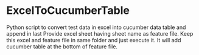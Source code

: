 # ExcelToCucumberTable
Python script to convert test data in excel into cucumber data table and append in last
Provide excel sheet having sheet name as feature file. Keep this excel and feature file in same folder and just execute it. It will add cucumber table at the bottom of feature file.
